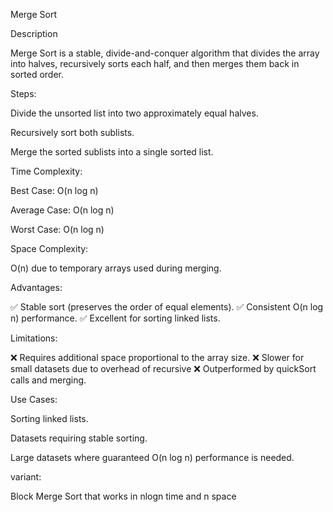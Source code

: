 Merge Sort

Description

Merge Sort is a stable, divide-and-conquer algorithm that divides the array into halves, recursively sorts each half,
and then merges them back in sorted order.

Steps:

Divide the unsorted list into two approximately equal halves.

Recursively sort both sublists.

Merge the sorted sublists into a single sorted list.

Time Complexity:

Best Case: O(n log n)

Average Case: O(n log n)

Worst Case: O(n log n)

Space Complexity:

O(n) due to temporary arrays used during merging.

Advantages:

✅ Stable sort (preserves the order of equal elements).
✅ Consistent O(n log n) performance.
✅ Excellent for sorting linked
lists.

Limitations:

❌ Requires additional space proportional to the array size.
❌ Slower for small datasets due to overhead of recursive
❌ Outperformed by quickSort
calls and merging.

Use Cases:

Sorting linked lists.

Datasets requiring stable sorting.

Large datasets where guaranteed O(n log n) performance is needed.

variant:

Block Merge Sort that works in nlogn time and n space
